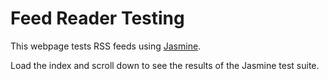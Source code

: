 # Feed Reader Testing

This webpage tests RSS feeds using [Jasmine](http://jasmine.github.io/). 

Load the index and scroll down to see the results of the Jasmine test suite.